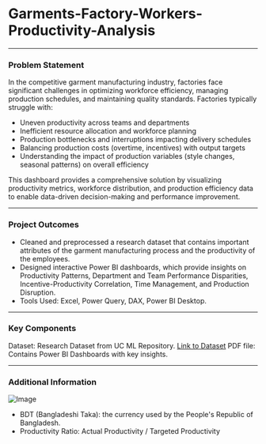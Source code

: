 # Garments-Factory-Workers-Productivity-Analysis
______________________________________________________________________________________________________________________________________________________________________________________________________________________________________
### Problem Statement
In the competitive garment manufacturing industry, factories face significant challenges in optimizing workforce efficiency, managing production schedules, and maintaining quality standards. Factories typically struggle with:

- Uneven productivity across teams and departments
- Inefficient resource allocation and workforce planning
- Production bottlenecks and interruptions impacting delivery schedules
- Balancing production costs (overtime, incentives) with output targets
- Understanding the impact of production variables (style changes, seasonal patterns) on overall efficiency

This dashboard provides a comprehensive solution by visualizing productivity metrics, workforce distribution, and production efficiency data to enable data-driven decision-making and performance improvement.
______________________________________________________________________________________________________________________________________________________________________________________________________________________________________
### Project Outcomes
- Cleaned and preprocessed a research dataset that contains important attributes of the garment manufacturing process and the productivity of the employees.
- Designed interactive Power BI dashboards, which provide insights on Productivity Patterns, Department and Team Performance Disparities, Incentive-Productivity Correlation, Time Management, and Production Disruption.
- Tools Used: Excel, Power Query, DAX, Power BI Desktop.
_______________________________________________________________________________________________________________________________________________________________________________________________________________________________________
### Key Components
Dataset: Research Dataset from UC ML Repository. [Link to Dataset](https://archive.ics.uci.edu/dataset/597/productivity+prediction+of+garment+employees)
PDF file: Contains Power BI Dashboards with key insights.
________________________________________________________________________________________________________________________________________________________________________________________________________________________________________
### Additional Information
![Image](https://github.com/user-attachments/assets/3cf6b30c-6f0a-4704-9c65-cc8999cebfce)

- BDT (Bangladeshi Taka): the currency used by the People's Republic of Bangladesh.
- Productivity Ratio: Actual Productivity / Targeted Productivity
